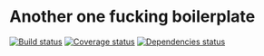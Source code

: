 Another one fucking boilerplate
===============================

[![Build status](https://img.shields.io/travis/VodkaBears/another-one-fucking-boilerplate.svg?style=flat-square)](https://travis-ci.org/VodkaBears/another-one-fucking-boilerplate)
[![Coverage status](https://img.shields.io/coveralls/VodkaBears/another-one-fucking-boilerplate.svg?style=flat-square)](https://coveralls.io/github/VodkaBears/another-one-fucking-boilerplate)
[![Dependencies status](https://img.shields.io/david/VodkaBears/another-one-fucking-boilerplate.svg?style=flat-square)](https://david-dm.org/VodkaBears/another-one-fucking-boilerplate)
